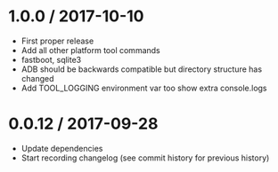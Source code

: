1.0.0 / 2017-10-10 
==================
* First proper release
* Add all other platform tool commands
* fastboot, sqlite3
* ADB should be backwards compatible but directory structure has changed
* Add TOOL_LOGGING environment var too show extra console.logs

0.0.12 / 2017-09-28
==================
* Update dependencies
* Start recording changelog (see commit history for previous history)